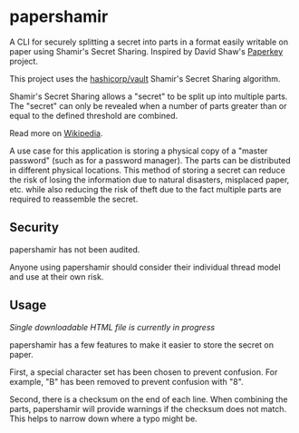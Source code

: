 # papershamir

A CLI for securely splitting a secret into parts in a format easily writable on paper using Shamir's Secret Sharing.
Inspired by David Shaw's [Paperkey](https://www.jabberwocky.com/software/paperkey/) project.

This project uses the [hashicorp/vault](https://github.com/hashicorp/vault) Shamir's Secret Sharing algorithm.

Shamir's Secret Sharing allows a "secret" to be split up into multiple parts. The "secret" can only be revealed
when a number of parts greater than or equal to the defined threshold are combined.

Read more on [Wikipedia](https://wikipedia.org/wiki/Shamir's_secret_sharing).

A use case for this application is storing a physical copy of a "master password" (such as for a password manager).
The parts can be distributed in different physical locations. This method of storing a secret
can reduce the risk of losing the information due to natural disasters, misplaced paper, etc. while also
reducing the risk of theft due to the fact multiple parts are required to reassemble the secret.

## Security

papershamir has not been audited.

Anyone using papershamir should consider their individual thread model and use at their own risk.

## Usage

*Single downloadable HTML file is currently in progress*

papershamir has a few features to make it easier to store the secret on paper.

First, a special character set has been chosen to prevent confusion.
For example, "B" has been removed to prevent confusion with "8".

Second, there is a checksum on the end of each line. When combining the parts, papershamir
will provide warnings if the checksum does not match. This helps to narrow down where a typo
might be.

